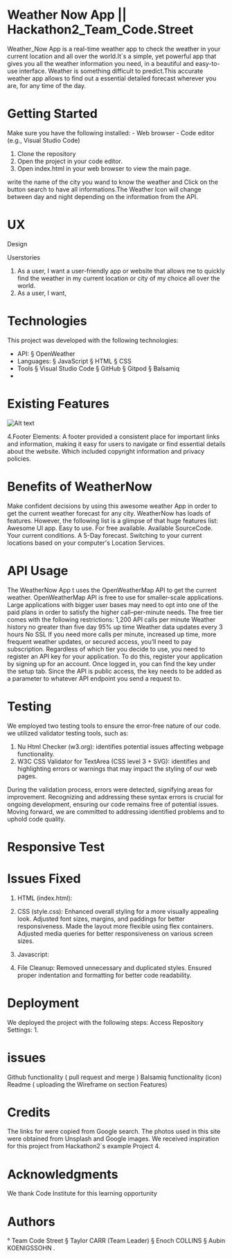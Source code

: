  # Weather Now App || Hackathon2_Team_Code.Street
Weather_Now App is a real-time weather app to check the weather in your current location and all over the world.It´s a simple, yet powerful app that gives you all the weather information you need, in a beautiful and easy-to-use interface. Weather is something difficult to predict.This accurate weather app allows to find out a essential detailed forecast wherever you are, for any time of the day.

# Getting Started
Make sure you have the following installed: - Web browser - Code editor (e.g., Visual Studio Code) 
1. Clone the repository
2. Open the project in your code editor.
3. Open index.html in your web browser to view the main page.
   
 write the name of the city you wand to know the weather and  Click on the button search to have all informations.The Weather Icon will change between day and night depending on the information from the API.

# UX
Design

Userstories 
1. As a user, I want a user-friendly app or website that allows me to quickly find the weather in my current location or city of my choice all over the world.
2. As a user, I want,

# Technologies

This project was developed with the following technologies:

- API:
     § OpenWeather
- Languages:
     § JavaScript
     § HTML
     § CSS
- Tools
     § Visual Studio Code
     § GitHub
     § Gitpod
     § Balsamiq
- 
# Existing Features
![Alt text](images/image.png)

4.Footer Elements:
A footer provided a consistent place for important links and information, making it easy for users to navigate or find essential details about the website. Which included copyright information and privacy policies.

# Benefits of WeatherNow
Make confident decisions by using this awesome weather App in order to get the current weather forecast for any city. WeatherNow has loads of features. However, the following list is a glimpse of that huge features list:
Awesome UI app.
Easy to use.
For free available.
Available SourceCode.
Your current conditions.
A 5-Day forecast.
Switching to your current locations based on your computer's Location Services.

# API Usage
The WeatherNow App t uses the OpenWeatherMap API to get the current weather. OpenWeatherMap API is free to use for smaller-scale applications. Large applications with bigger user bases may need to opt into one of the paid plans in order to satisfy the higher call–per-minute needs. The free tier comes with the following restrictions:
1,200 API calls per minute
Weather history no greater than five day 
95% up time
Weather data updates every 3 hours
No SSL
If you need more calls per minute, increased up time, more frequent weather updates, or secured access, you’ll need to pay subscription. Regardless of which tier you decide to use, you need to register an API key for your application. To do this, register your application by signing up for an account. Once logged in, you can find the key under the setup tab. Since the API is public access, the key needs to be added as a parameter to whatever API endpoint you send a request to.

# Testing
We employed two testing tools to ensure the error-free nature of our code. we utilized validator testing tools, such as:
1. Nu Html Checker (w3.org): identifies potential issues affecting webpage functionality.
2. W3C CSS Validator for TextArea (CSS level 3 + SVG): identifies and highlighting errors or warnings that may impact the styling of our web pages.

During the validation process, errors were detected, signifying areas for improvement. Recognizing and addressing these syntax errors is crucial for ongoing development, ensuring our code remains free of potential issues. Moving forward, we are committed to addressing identified problems and to uphold code quality.

# Responsive Test



# Issues Fixed
1. HTML (index.html):

2. CSS (style.css):
Enhanced overall styling for a more visually appealing look.
Adjusted font sizes, margins, and paddings for better responsiveness.
Made the layout more flexible using flex containers.
Adjusted media queries for better responsiveness on various screen sizes.

4. Javascript:

5. File Cleanup:
Removed unnecessary and duplicated styles.
Ensured proper indentation and formatting for better code readability.

# Deployment
We deployed the project with the following steps:
Access Repository Settings:
1.	

# issues
 Github functionality ( pull request and merge )
 Balsamiq functionality (icon)
 Readme ( uploading the Wireframe on section Features)

# Credits
The links for were copied from Google search. The photos used in this site were obtained from Unsplash and Google images.
We received inspiration for this project from Hackathon2´s example Project 4. 

# Acknowledgments
We thank Code Institute for this learning opportunity

# Authors
  ° Team Code Street
   § Taylor CARR (Team Leader)
   § Enoch  COLLINS
   § Aubin KOENIGSSOHN
.


